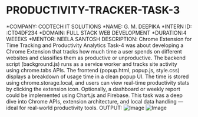# PRODUCTIVITY-TRACKER-TASK-3
*COMPANY: CODTECH IT SOLUTIONS
*NAME: G. M. DEEPIKA
*INTERN ID: :CT04DF234
*DOMAIN: FULL STACK WEB DEVELOPMENT 
*DURATION:4 WEEEKS
*MENTOR: NEELA SANTOSH
DESCRIPTION:
 Chrome Extension for Time Tracking and Productivity Analytics
Task-4 was about developing a Chrome Extension that tracks how much time a user spends on different websites and classifies them as productive or unproductive. The backend script (background.js) runs as a service worker and tracks site activity using chrome.tabs APIs. The frontend (popup.html, popup.js, style.css) displays a breakdown of usage time in a clean popup UI. The time is stored using chrome.storage.local, and users can view real-time productivity stats by clicking the extension icon. Optionally, a dashboard or weekly report could be implemented using Chart.js and Firebase. This task was a deep dive into Chrome APIs, extension architecture, and local data handling — ideal for real-world productivity tools.
OUTPUT:
![Image](https://github.com/user-attachments/assets/c92a4bba-80c7-4064-9046-edc07f01d578)
![Image](https://github.com/user-attachments/assets/7533aabc-97df-4c2d-a2fc-9985f1d9fac0)
